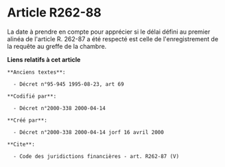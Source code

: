 # Article R262-88

La date à prendre en compte pour apprécier si le délai défini au premier alinéa de l'article R. 262-87 a été respecté est
celle de l'enregistrement de la requête au greffe de la chambre.

**Liens relatifs à cet article**

	**Anciens textes**:

	  - Décret n°95-945 1995-08-23, art 69

	**Codifié par**:

	  - Décret n°2000-338 2000-04-14

	**Créé par**:

	  - Décret n°2000-338 2000-04-14 jorf 16 avril 2000

	**Cite**:

	  - Code des juridictions financières - art. R262-87 (V)
